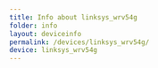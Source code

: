```yaml
---
title: Info about linksys_wrv54g
folder: info
layout: deviceinfo
permalink: /devices/linksys_wrv54g/
device: linksys_wrv54g
---
```

